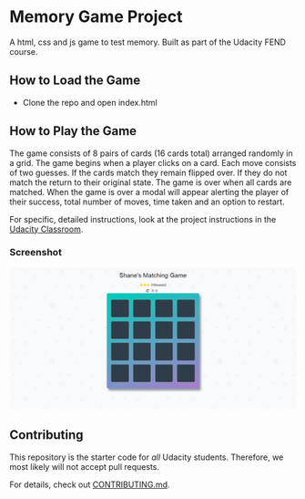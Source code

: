 # Memory Game Project

A html, css and js game to test memory. Built as part of the Udacity FEND course.

## How to Load the Game

- Clone the repo and open index.html

## How to Play the Game

The game consists of 8 pairs of cards (16 cards total) arranged randomly in a grid.
The game begins when a player clicks on a card.
Each move consists of two guesses.
If the cards match they remain flipped over.
If they do not match the return to their original state.
The game is over when all cards are matched.
When the game is over a modal will appear alerting the player of their success, total number of moves, time taken and an option to restart.

For specific, detailed instructions, look at the project instructions in the [Udacity Classroom](https://classroom.udacity.com/me).

### Screenshot

![Game screenshot](img/screenshot.png)

## Contributing

This repository is the starter code for _all_ Udacity students. Therefore, we most likely will not accept pull requests.

For details, check out [CONTRIBUTING.md](CONTRIBUTING.md).
